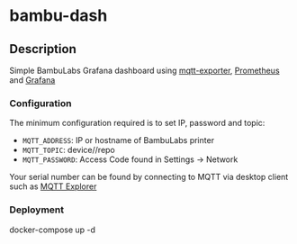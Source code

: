 # bambu-dash 

## Description

Simple BambuLabs Grafana dashboard using [mqtt-exporter](https://github.com/kpetremann/mqtt-exporter), [Prometheus](https://hub.docker.com/r/prom/prometheus) and [Grafana](https://hub.docker.com/r/grafana/grafana/)  

### Configuration

The minimum configuration required is to set IP, password and topic:

  * `MQTT_ADDRESS`: IP or hostname of BambuLabs printer 
  * `MQTT_TOPIC`: device/<your printers serial>/repo 
  * `MQTT_PASSWORD`: Access Code found in Settings -> Network 

Your serial number can be found by connecting to MQTT via desktop client such as [MQTT Explorer](http://mqtt-explorer.com) 

### Deployment

docker-compose up -d
